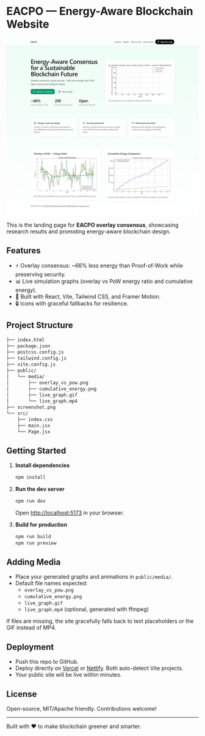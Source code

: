 # EACPO — Energy-Aware Blockchain Website

![EACPO Website Screenshot](./screenshot.png)

This is the landing page for **EACPO overlay consensus**, showcasing research results and promoting energy-aware blockchain design.

## Features
- ⚡ Overlay consensus: ~66% less energy than Proof-of-Work while preserving security.
- 📊 Live simulation graphs (overlay vs PoW energy ratio and cumulative energy).
- 🌱 Built with React, Vite, Tailwind CSS, and Framer Motion.
- 🔒 Icons with graceful fallbacks for resilience.

## Project Structure
```
├── index.html
├── package.json
├── postcss.config.js
├── tailwind.config.js
├── vite.config.js
├── public/
│   └── media/
│       ├── overlay_vs_pow.png
│       ├── cumulative_energy.png
│       ├── live_graph.gif
│       └── live_graph.mp4
├── screenshot.png
└── src/
    ├── index.css
    ├── main.jsx
    └── Page.jsx
```

## Getting Started

1. **Install dependencies**
   ```bash
   npm install
   ```

2. **Run the dev server**
   ```bash
   npm run dev
   ```
   Open [http://localhost:5173](http://localhost:5173) in your browser.

3. **Build for production**
   ```bash
   npm run build
   npm run preview
   ```

## Adding Media
- Place your generated graphs and animations in `public/media/`.
- Default file names expected:
  - `overlay_vs_pow.png`
  - `cumulative_energy.png`
  - `live_graph.gif`
  - `live_graph.mp4` (optional, generated with ffmpeg)

If files are missing, the site gracefully falls back to text placeholders or the GIF instead of MP4.

## Deployment
- Push this repo to GitHub.
- Deploy directly on [Vercel](https://vercel.com) or [Netlify](https://www.netlify.com). Both auto-detect Vite projects.
- Your public site will be live within minutes.

## License
Open-source, MIT/Apache friendly. Contributions welcome!

---

Built with ❤️ to make blockchain greener and smarter.
